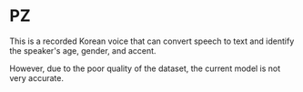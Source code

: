 # PZ
This is a recorded Korean voice that can convert speech to text and identify the speaker's age, gender, and accent.

However, due to the poor quality of the dataset, the current model is not very accurate.
